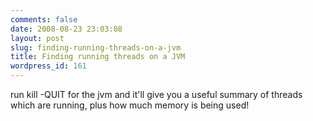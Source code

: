 ```yaml
---
comments: false
date: 2008-08-23 23:03:08
layout: post
slug: finding-running-threads-on-a-jvm
title: Finding running threads on a JVM
wordpress_id: 161
---
```




run kill -QUIT <pid> for the jvm and it'll give you a useful summary of threads which are running, plus how much memory is being used!
